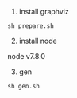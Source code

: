 

1. install graphviz

```
sh prepare.sh
```

2. install node

node v7.8.0


3. gen

```
sh gen.sh
```
